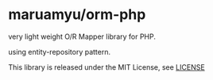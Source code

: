 maruamyu/orm-php
================

very light weight O/R Mapper library for PHP.

using entity-repository pattern.

This library is released under the MIT License, see [LICENSE](LICENSE)
